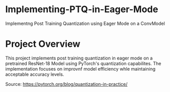 # Implementing-PTQ-in-Eager-Mode
Implementng Post Training Quantization using Eager Mode on a ConvModel
# Project Overview
This project implements post training quantization in eager mode on a pretrained ResNet-18 Model using PyTorch's quantization capabilites. The implementation focuses on improvnf model efficiency whle maintaining acceptable accuracy levels.

Source: https://pytorch.org/blog/quantization-in-practice/
